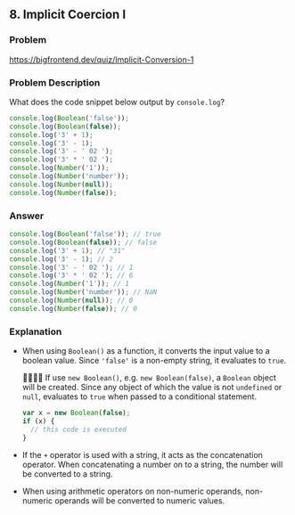 ## 8. Implicit Coercion I

### Problem

https://bigfrontend.dev/quiz/Implicit-Conversion-1

### Problem Description

What does the code snippet below output by `console.log`?

```js
console.log(Boolean('false'));
console.log(Boolean(false));
console.log('3' + 1);
console.log('3' - 1);
console.log('3' - ' 02 ');
console.log('3' * ' 02 ');
console.log(Number('1'));
console.log(Number('number'));
console.log(Number(null));
console.log(Number(false));
```

### Answer

```js
console.log(Boolean('false')); // true
console.log(Boolean(false)); // false
console.log('3' + 1); // "31"
console.log('3' - 1); // 2
console.log('3' - ' 02 '); // 1
console.log('3' * ' 02 '); // 6
console.log(Number('1')); // 1
console.log(Number('number')); // NaN
console.log(Number(null)); // 0
console.log(Number(false)); // 0
```

### Explanation

- When using `Boolean()` as a function, it converts the input value to a boolean value. Since `'false'` is a non-empty string, it evaluates to `true`.

  🙋‍♀️🙋‍♂️ If use `new Boolean()`, e.g. `new Boolean(false)`, a `Boolean` object will be created. Since any object of which the value is not `undefined` or `null`, evaluates to `true` when passed to a conditional statement.

  ```js
  var x = new Boolean(false);
  if (x) {
    // this code is executed
  }
  ```

- If the `+` operator is used with a string, it acts as the concatenation operator. When concatenating a number on to a string, the number will be converted to a string.
- When using arithmetic operators on non-numeric operands, non-numeric operands will be converted to numeric values.
